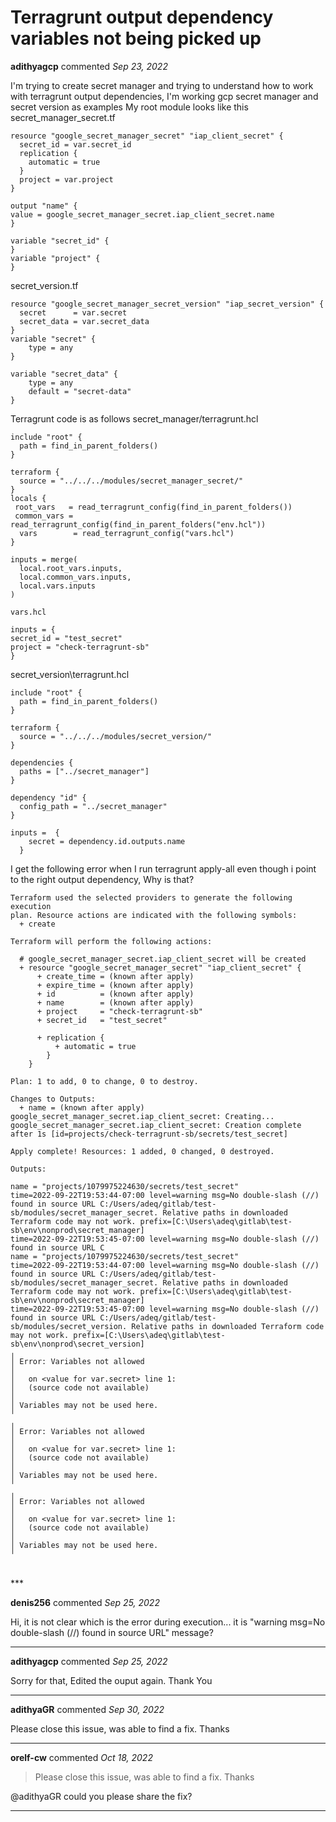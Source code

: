 # Terragrunt output dependency variables not being picked up

**adithyagcp** commented *Sep 23, 2022*

I'm trying to create secret manager and trying to understand how to work with terragrunt output dependencies, I'm working gcp secret manager and secret version as examples My root module looks like this secret_manager_secret.tf
```
resource "google_secret_manager_secret" "iap_client_secret" {
  secret_id = var.secret_id
  replication {
    automatic = true
  }
  project = var.project
}

output "name" {
value = google_secret_manager_secret.iap_client_secret.name
}

variable "secret_id" {  
}
variable "project" {  
}
```
secret_version.tf
```
resource "google_secret_manager_secret_version" "iap_secret_version" {
  secret      = var.secret
  secret_data = var.secret_data
}
variable "secret" {
    type = any 
}

variable "secret_data" {
    type = any
    default = "secret-data"
}
```
Terragrunt code is as follows secret_manager/terragrunt.hcl
```
include "root" {
  path = find_in_parent_folders()
}

terraform {
  source = "../../../modules/secret_manager_secret/"
}
locals {
 root_vars   = read_terragrunt_config(find_in_parent_folders())
 common_vars = read_terragrunt_config(find_in_parent_folders("env.hcl"))
  vars        = read_terragrunt_config("vars.hcl")
}

inputs = merge(
  local.root_vars.inputs,
  local.common_vars.inputs,
  local.vars.inputs
)

vars.hcl

inputs = { 
secret_id = "test_secret"
project = "check-terragrunt-sb"
}
```
secret_version\terragrunt.hcl
```
include "root" {
  path = find_in_parent_folders()
}

terraform {
  source = "../../../modules/secret_version/"
}

dependencies {
  paths = ["../secret_manager"]
}

dependency "id" {
  config_path = "../secret_manager"
}

inputs =  {
    secret = dependency.id.outputs.name
  }
```
I get the following error when I run terragrunt apply-all even though i point to the right output dependency, Why is that?
```
Terraform used the selected providers to generate the following execution
plan. Resource actions are indicated with the following symbols:
  + create

Terraform will perform the following actions:

  # google_secret_manager_secret.iap_client_secret will be created
  + resource "google_secret_manager_secret" "iap_client_secret" {
      + create_time = (known after apply)
      + expire_time = (known after apply)
      + id          = (known after apply)
      + name        = (known after apply)
      + project     = "check-terragrunt-sb"
      + secret_id   = "test_secret"

      + replication {
          + automatic = true
        }
    }

Plan: 1 to add, 0 to change, 0 to destroy.

Changes to Outputs:
  + name = (known after apply)
google_secret_manager_secret.iap_client_secret: Creating...
google_secret_manager_secret.iap_client_secret: Creation complete after 1s [id=projects/check-terragrunt-sb/secrets/test_secret]

Apply complete! Resources: 1 added, 0 changed, 0 destroyed.

Outputs:

name = "projects/1079975224630/secrets/test_secret"
time=2022-09-22T19:53:44-07:00 level=warning msg=No double-slash (//) found in source URL C:/Users/adeq/gitlab/test-sb/modules/secret_manager_secret. Relative paths in downloaded Terraform code may not work. prefix=[C:\Users\adeq\gitlab\test-sb\env\nonprod\secret_manager]
time=2022-09-22T19:53:45-07:00 level=warning msg=No double-slash (//) found in source URL C
name = "projects/1079975224630/secrets/test_secret"
time=2022-09-22T19:53:44-07:00 level=warning msg=No double-slash (//) found in source URL C:/Users/adeq/gitlab/test-sb/modules/secret_manager_secret. Relative paths in downloaded Terraform code may not work. prefix=[C:\Users\adeq\gitlab\test-sb\env\nonprod\secret_manager]
time=2022-09-22T19:53:45-07:00 level=warning msg=No double-slash (//) found in source URL C:/Users/adeq/gitlab/test-sb/modules/secret_version. Relative paths in downloaded Terraform code may not work. prefix=[C:\Users\adeq\gitlab\test-sb\env\nonprod\secret_version]
╷
│ Error: Variables not allowed
│
│   on <value for var.secret> line 1:
│   (source code not available)
│
│ Variables may not be used here.
╵
╷
│ Error: Variables not allowed
│
│   on <value for var.secret> line 1:
│   (source code not available)
│
│ Variables may not be used here.
╵
╷
│ Error: Variables not allowed
│
│   on <value for var.secret> line 1:
│   (source code not available)
│
│ Variables may not be used here.
╵
```
<br />
***


**denis256** commented *Sep 25, 2022*

Hi,
it is not clear which is the error during execution... it is "warning msg=No double-slash (//) found in source URL" message?
***

**adithyagcp** commented *Sep 25, 2022*

Sorry for that, Edited the ouput again. Thank You
***

**adithyaGR** commented *Sep 30, 2022*

Please close this issue, was able to find a fix. Thanks
***

**orelf-cw** commented *Oct 18, 2022*

> Please close this issue, was able to find a fix. Thanks

@adithyaGR could you please share the fix?
***

